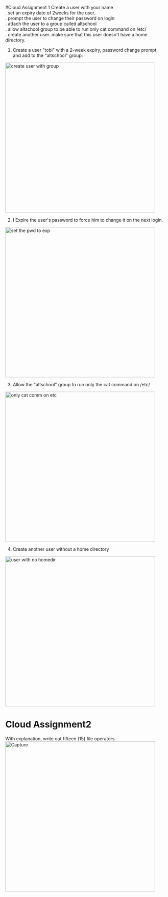 #Cloud Assignment 1
Create a user with your name <br>
. set an expiry date of 2weeks for the user.<br>
. prompt the user to change their password on login<br>
. attach the user to a group called altschool<br>
. allow altschool group to be able to run only cat command on /etc/<br>
. create another user. make sure that this user doesn't have a home directory.


1. Create a user "tobi" with a 2-week expiry, password change prompt, and add to the "altschool" group:
<img width="469" alt="create user with group" src="https://github.com/kentobias132/AltschCloud-assignment/assets/68740749/208bef50-05df-4dce-8832-c3f37c2260df">

2. I Expire the user's password to force him to change it on the next login.
<img width="469" alt="set the pwd to exp" src="https://github.com/kentobias132/AltschCloud-assignment/assets/68740749/db60dd68-3a5a-4a08-af3f-eae16229152b">

3. Allow the "altschool" group to run only the cat command on /etc/
<img width="469" alt="only cat comm on etc" src="https://github.com/kentobias132/AltschCloud-assignment/assets/68740749/8ed75863-2d28-40dc-8026-0ec29fe8e22e">

4. Create another user without a home directory
<img width="469" alt="user with no homedir" src="https://github.com/kentobias132/AltschCloud-assignment/assets/68740749/3526b4a7-bb07-4803-ae8a-a5ce2660a98d">


# Cloud Assignment2 
With explanation, write out fifteen (15) file operators
<img width="469" alt="Capture" src="https://github.com/kentobias132/AltschCloud-assignment/assets/68740749/ae9040a9-78a8-4731-a7c9-7deeb40d75f3">
